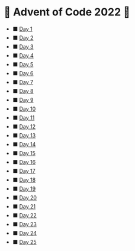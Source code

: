 # :christmas_tree: Advent of Code 2022 :christmas_tree:


* :black_large_square: [Day 1](https://github.com/savio-henrique/advent-of-code/2022/Day-1)
* :black_large_square: [Day 2](https://github.com/savio-henrique/advent-of-code/2022/Day-2)
* :black_large_square: [Day 3](https://github.com/savio-henrique/advent-of-code/2022/Day-3)
* :black_large_square: [Day 4](https://github.com/savio-henrique/advent-of-code/2022/Day-4)
* :black_large_square: [Day 5](https://github.com/savio-henrique/advent-of-code/2022/Day-5)
* :black_large_square: [Day 6](https://github.com/savio-henrique/advent-of-code/2022/Day-6)
* :black_large_square: [Day 7](https://github.com/savio-henrique/advent-of-code/2022/Day-7)
* :black_large_square: [Day 8](https://github.com/savio-henrique/advent-of-code/2022/Day-8)
* :black_large_square: [Day 9](https://github.com/savio-henrique/advent-of-code/2022/Day-9)
* :black_large_square: [Day 10](https://github.com/savio-henrique/advent-of-code/2022/Day-10)
* :black_large_square: [Day 11](https://github.com/savio-henrique/advent-of-code/2022/Day-11)
* :black_large_square: [Day 12](https://github.com/savio-henrique/advent-of-code/2022/Day-12)
* :black_large_square: [Day 13](https://github.com/savio-henrique/advent-of-code/2022/Day-13)
* :black_large_square: [Day 14](https://github.com/savio-henrique/advent-of-code/2022/Day-14)
* :black_large_square: [Day 15](https://github.com/savio-henrique/advent-of-code/2022/Day-15)
* :black_large_square: [Day 16](https://github.com/savio-henrique/advent-of-code/2022/Day-16)
* :black_large_square: [Day 17](https://github.com/savio-henrique/advent-of-code/2022/Day-17)
* :black_large_square: [Day 18](https://github.com/savio-henrique/advent-of-code/2022/Day-18)
* :black_large_square: [Day 19](https://github.com/savio-henrique/advent-of-code/2022/Day-19)
* :black_large_square: [Day 20](https://github.com/savio-henrique/advent-of-code/2022/Day-20)
* :black_large_square: [Day 21](https://github.com/savio-henrique/advent-of-code/2022/Day-21)
* :black_large_square: [Day 22](https://github.com/savio-henrique/advent-of-code/2022/Day-22)
* :black_large_square: [Day 23](https://github.com/savio-henrique/advent-of-code/2022/Day-23)
* :black_large_square: [Day 24](https://github.com/savio-henrique/advent-of-code/2022/Day-24)
* :black_large_square: [Day 25](https://github.com/savio-henrique/advent-of-code/2022/Day-25)
